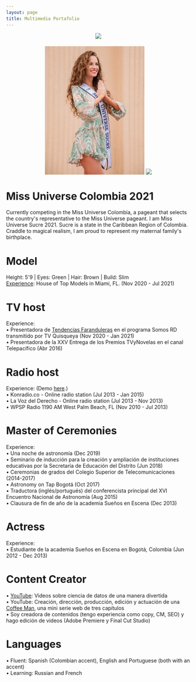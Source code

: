 ```yaml
---
layout: page
title: Multimedia Portafolio
---
```


<meta name="description" content="Viviana Márquez | Media and Modeling Portafolio">
<meta name="keywords" content="Viviana Márquez | Model, actress, TV host, Radio host, multimedia talent">
  
<center><img src='https://raw.githubusercontent.com/vivianamarquez/vivianamarquez.github.io/master/img/portafolio/Photo%20Jun%2012,%2019%2046%2006.jpg' style="height:350px;"><br><br>
<img src='https://raw.githubusercontent.com/vivianamarquez/vivianamarquez.github.io/master/img/Miss%20Universe%20Sucre%202021%20Colombia%20Viviana%20Ma%CC%81rquez.JPG' style="height:350px;">
<img src='https://github.com/vivianamarquez/vivianamarquez.github.io/blob/master/img/Miss%20Universe%20Sucre%202021%20Colombia%20Viviana%20Ma%CC%81rquez%20_%202.jpg' style="height:350px;"></center>



# Miss Universe Colombia 2021
Currently competing in the Miss Universe Colombia, a pageant that selects the country's representative to the Miss Universe pageant. I am Miss Universe Sucre 2021. Sucre is a state in the Caribbean Region of Colombia. Craddle to magical realism, I am proud to represent my maternal family's birthplace. 


# Model
Height: 5'9 | Eyes: Green | Hair: Brown | Build: Slim <br>
<a href='https://houseoftopmodels.com/user/vivianamarquez/' target="_blank">Experience</a>: House of Top Models in Miami, FL. (Nov 2020 - Jul 2021)

# TV host
Experience: <br>
• Presentadora de <a href='https://youtu.be/RR9QaBRAHvM?t=195' target='_blank'>Tendencias Faranduleras</a> en el programa Somos RD transmitido por TV Quisqueya (Nov 2020 - Jan 2021)<br>
• Presentadora de la XXV Entrega de los Premios TVyNovelas en el canal Telepacífico (Abr 2016)

# Radio host
Experience: (Demo <a href='https://www.youtube.com/watch?v=VpZX2sHz5oY' target="_blank">here</a>.)<br>
• Konradio.co - Online radio station (Jul 2013 - Jan 2015)<br>
• La Voz del Derecho - Online radio station (Jul 2013 - Nov 2013)<br>
• WPSP Radio 1190 AM West Palm Beach, FL (Nov 2010 - Jul 2013)

# Master of Ceremonies
Experience: <br>
• Una noche de astronomía (Dec 2019)<br>
• Seminario de inducción para la creación y ampliación de instituciones educativas por la Secretaría de Educación del Distrito (Jun 2018)<br>
• Ceremonias de grados del Colegio Superior de Telecomunicaciones (2014-2017)<br>
• Astronomy on Tap Bogotá (Oct 2017)<br>
• Traductora (inglés/portugués) del conferencista principal del XVI Encuentro Nacional de Astronomía (Aug 2015)<br>
• Clausura de fin de año de la academia Sueños en Escena (Dec 2013)<br>

# Actress
Experience: <br>
• Estudiante de la academia Sueños en Escena en Bogotá, Colombia (Jun 2012 - Dec 2013)

# Content Creator
• <a href='https://www.youtube.com/user/vivmarquez' target='_blank'>YouTube</a>: Videos sobre ciencia de datos de una manera divertida<br>
• YouTube: Creación, dirección, producción, edición y actuación de una <a href='https://www.youtube.com/watch?v=ykiN11b9IZ4&list=PLJw3ZK6gs8y1tIj8sggTLCEv_goehDIIf&ab_channel=CoffeeMan' target='_blank'>Coffee Man</a>, una mini serie web de tres capítulos<br>
• Soy creadora de contenidos (tengo experiencia como copy, CM, SEO) y hago edición de videos (Adobe Premiere y Final Cut Studio)

# Languages
• Fluent: Spanish (Colombian accent), English and Portuguese (both with an accent)<br>
• Learning: Russian and French
